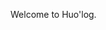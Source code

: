 <!-- Here you can say lots of fun things about your site.

Maybe say a some things about yourself.

Or maybe what you plan to blog about.
 -->
 Welcome to Huo'log.
